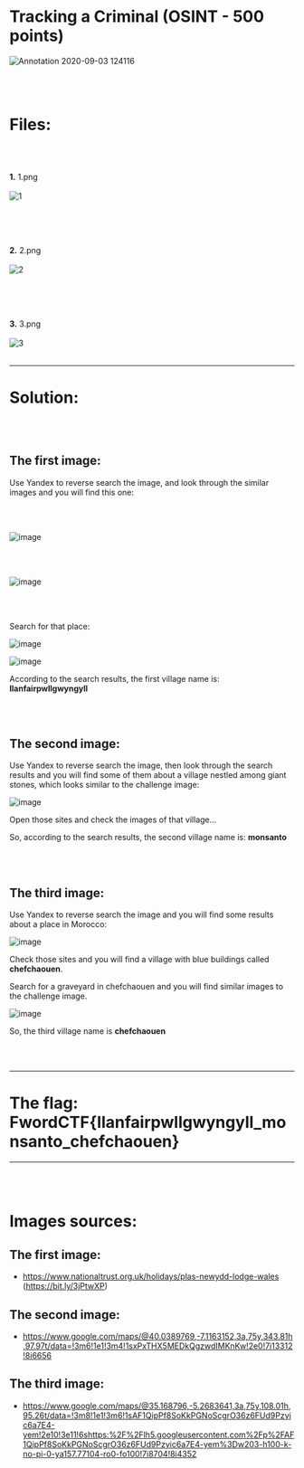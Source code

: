 # Tracking a Criminal (OSINT - 500 points)

![Annotation 2020-09-03 124116](https://user-images.githubusercontent.com/70543460/92507313-70da3000-f20f-11ea-8d43-4f01be40db77.png)

<br/><br/>

# Files:

<br/><br/>

**1.** 1.png
<br/><br/>
![1](https://user-images.githubusercontent.com/70543460/92507444-aa12a000-f20f-11ea-81fb-2259503aab5b.png)
<br/><br/>

<br/><br/>

**2.** 2.png
<br/><br/>
![2](https://user-images.githubusercontent.com/70543460/92507501-c1518d80-f20f-11ea-83ac-e4fad7151031.png)
<br/><br/>

<br/><br/>

**3.** 3.png
<br/><br/>
![3](https://user-images.githubusercontent.com/70543460/92507535-cf071300-f20f-11ea-95a4-4828dcf552f3.png)
<br/><br/>

-----

# Solution:

<br/><br/>

## The first image:

Use Yandex to reverse search the image, and look through the similar images and you will find this one:

<br/><br/>

![image](https://user-images.githubusercontent.com/70543460/107934815-32e4f300-6f89-11eb-9e00-d35d38b6b0f3.png)

<br/><br/>

![image](https://user-images.githubusercontent.com/70543460/107935077-94a55d00-6f89-11eb-9b90-eb4084c33d06.png)

<br/><br/>

Search for that place:

![image](https://user-images.githubusercontent.com/70543460/107935037-835c5080-6f89-11eb-98cb-5eddb0802d21.png)

![image](https://user-images.githubusercontent.com/70543460/107935294-dfbf7000-6f89-11eb-85f9-5077b8c28a83.png)

According to the search results, the first village name is: **llanfairpwllgwyngyll**

<br/><br/>

## The second image:

Use Yandex to reverse search the image, then look through the search results and you will find some of them about a village nestled among giant stones,
which looks similar to the challenge image:

![image](https://user-images.githubusercontent.com/70543460/107938248-bef91980-6f8d-11eb-93a6-44d8d5887927.png)

Open those sites and check the images of that village...

So, according to the search results, the second village name is: **monsanto**

<br/><br/>

## The third image:

Use Yandex to reverse search the image and you will find some results about a place in Morocco:

![image](https://user-images.githubusercontent.com/70543460/107938982-ca007980-6f8e-11eb-9ada-319347e5fcc0.png)

Check those sites and you will find a village with blue buildings called **chefchaouen**.

Search for a graveyard in chefchaouen and you will find similar images to the challenge image.

![image](https://user-images.githubusercontent.com/70543460/107939331-409d7700-6f8f-11eb-8405-f9d6fca54b4c.png)

So, the third village name is **chefchaouen**

<br/><br/>

-----

# The flag: FwordCTF{llanfairpwllgwyngyll_monsanto_chefchaouen}

-----

<br/><br/>

# Images sources:

## The first image:

- https://www.nationaltrust.org.uk/holidays/plas-newydd-lodge-wales (https://bit.ly/3jPtwXP)

## The second image:

- https://www.google.com/maps/@40.0389769,-7.1163152,3a,75y,343.81h,97.97t/data=!3m6!1e1!3m4!1sxPxTHX5MEDkQgzwdIMKnKw!2e0!7i13312!8i6656

## The third image:

- https://www.google.com/maps/@35.168796,-5.2683641,3a,75y,108.01h,95.26t/data=!3m8!1e1!3m6!1sAF1QipPf8SoKkPGNoScgrO36z6FUd9Pzyic6a7E4-yem!2e10!3e11!6shttps:%2F%2Flh5.googleusercontent.com%2Fp%2FAF1QipPf8SoKkPGNoScgrO36z6FUd9Pzyic6a7E4-yem%3Dw203-h100-k-no-pi-0-ya157.77104-ro0-fo100!7i8704!8i4352
